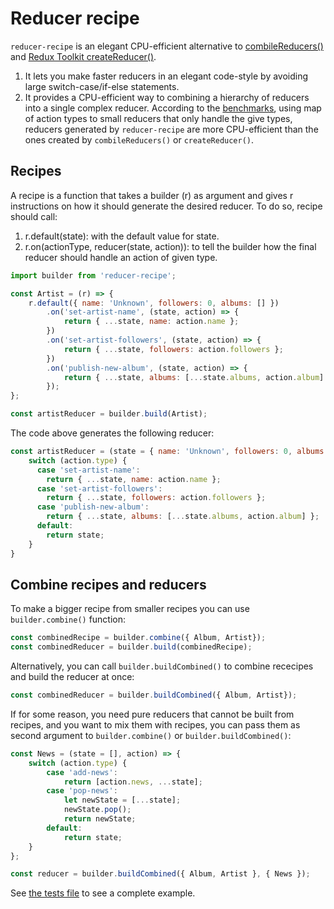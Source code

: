 # Reducer recipe
`reducer-recipe` is an elegant CPU-efficient alternative to [combileReducers()](https://redux.js.org/api/combinereducers)
and [Redux Toolkit createReducer()](https://redux-toolkit.js.org/api/createreducer).
1. It lets you make faster reducers in an elegant code-style by avoiding large switch-case/if-else statements.
2. It provides a CPU-efficient way to combining a hierarchy of reducers into a single complex reducer.
According to the [benchmarks](./test/benchmark.test.js), using map of action types to small reducers that only handle
the give types, reducers generated by `reducer-recipe` are more CPU-efficient than the ones created by
`combileReducers()` or `createReducer()`.

## Recipes
A recipe is a function that takes a builder (r) as argument and gives r instructions on how it should generate the desired reducer.
To do so, recipe should call:
1. r.default(state): with the default value for state.
2. r.on(actionType, reducer(state, action)): to tell the builder how the final reducer should handle an action of given type.

```javascript
import builder from 'reducer-recipe';

const Artist = (r) => {
    r.default({ name: 'Unknown', followers: 0, albums: [] })
        .on('set-artist-name', (state, action) => {
            return { ...state, name: action.name };
        })
        .on('set-artist-followers', (state, action) => {
            return { ...state, followers: action.followers };
        })
        .on('publish-new-album', (state, action) => {
            return { ...state, albums: [...state.albums, action.album] };
        });
};

const artistReducer = builder.build(Artist);
```
The code above generates the following reducer:
```javascript
const artistReducer = (state = { name: 'Unknown', followers: 0, albums: [] }, action) => {
    switch (action.type) {
      case 'set-artist-name':
        return { ...state, name: action.name };
      case 'set-artist-followers':
        return { ...state, followers: action.followers };
      case 'publish-new-album':
        return { ...state, albums: [...state.albums, action.album] };
      default:
        return state;
    }
}
```

## Combine recipes and reducers
To make a bigger recipe from smaller recipes you can use `builder.combine()` function:
```javascript
const combinedRecipe = builder.combine({ Album, Artist});
const combinedReducer = builder.build(combinedRecipe);
```
Alternatively, you can call `builder.buildCombined()` to combine rececipes and build the reducer at once:
```javascript
const combinedReducer = builder.buildCombined({ Album, Artist});
```
If for some reason, you need pure reducers that cannot be built from recipes, and you want to mix them with recipes, you can pass them as second
argument to `builder.combine()` or `builder.buildCombined()`:
```javascript
const News = (state = [], action) => {
    switch (action.type) {
        case 'add-news':
            return [action.news, ...state];
        case 'pop-news':
            let newState = [...state];
            newState.pop();
            return newState;
        default:
            return state;
    }
};

const reducer = builder.buildCombined({ Album, Artist }, { News });
```
See [the tests file](./test/builder.test.js) to see a complete example.
